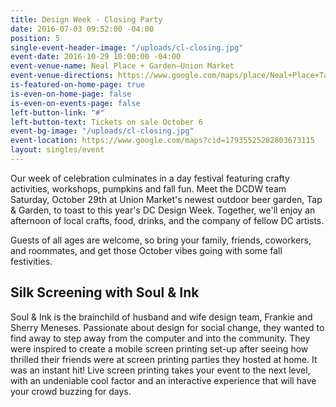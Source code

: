 ```yaml
---
title: Design Week - Closing Party
date: 2016-07-03 09:52:00 -04:00
position: 5
single-event-header-image: "/uploads/cl-closing.jpg"
event-date: 2016-10-29 10:00:00 -04:00
event-venue-name: Neal Place + Garden—Union Market
event-venue-directions: https://www.google.com/maps/place/Neal+Place+Tap+%2B+Garden/@38.9090931,-77.0013178,17z/data=!3m1!4b1!4m5!3m4!1s0x89b7b81a771509b3:0xff2f5c38b4df2808!8m2!3d38.9090931!4d-76.9991291
is-featured-on-home-page: true
is-even-on-home-page: false
is-even-on-events-page: false
left-button-link: "#"
left-button-text: Tickets on sale October 6
event-bg-image: "/uploads/cl-closing.jpg"
event-location: https://www.google.com/maps?cid=17935525282803673115
layout: singles/event
---
```


Our week of celebration culminates in a day festival featuring crafty activities, workshops, pumpkins and fall fun. Meet the DCDW team Saturday, October 29th at Union Market's newest outdoor beer garden, Tap & Garden, to toast to this year's DC Design Week. Together, we'll enjoy an afternoon of local crafts, food, drinks, and the company of fellow DC artists. 

Guests of all ages are welcome, so bring your family, friends, coworkers, and roommates, and get those October vibes going with some fall festivities. 

## Silk Screening with Soul & Ink

Soul & Ink is the brainchild of husband and wife design team, Frankie and Sherry Meneses. Passionate about design for social change, they wanted to find away to step away from the computer and into the community. They were inspired to create a mobile screen printing set-up after seeing how thrilled their friends were at screen printing parties they hosted at home. It was an instant hit! Live screen printing takes your event to the next level, with an undeniable cool factor and an interactive experience that will have your crowd buzzing for days.

